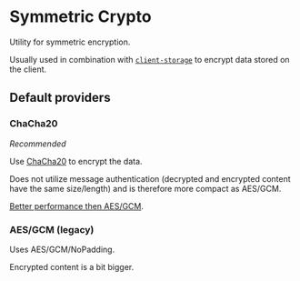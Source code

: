 # Symmetric Crypto

Utility for symmetric encryption.

Usually used in combination with [``client-storage``](../client-storage/) to encrypt data stored on the client.

## Default providers

### ChaCha20

_Recommended_

Use [ChaCha20](https://en.wikipedia.org/wiki/Salsa20#ChaCha_variant) to encrypt the data.

Does not utilize message authentication (decrypted and encrypted content have the same size/length) and is therefore more compact as AES/GCM.

[Better performance then AES/GCM](https://en.wikipedia.org/wiki/Galois/Counter_Mode#Performance).

### AES/GCM (legacy)

Uses AES/GCM/NoPadding.

Encrypted content is a bit bigger.
